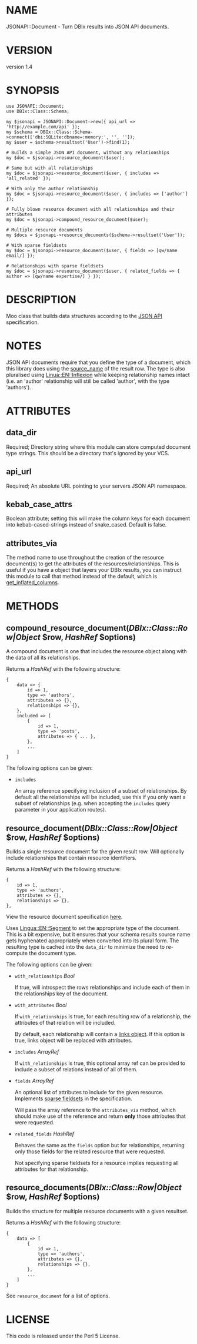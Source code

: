 # NAME

JSONAPI::Document - Turn DBIx results into JSON API documents.

# VERSION

version 1.4

# SYNOPSIS

    use JSONAPI::Document;
    use DBIx::Class::Schema;

    my $jsonapi = JSONAPI::Document->new({ api_url => 'http://example.com/api' });
    my $schema = DBIx::Class::Schema->connect(['dbi:SQLite:dbname=:memory:', '', '']);
    my $user = $schema->resultset('User')->find(1);

    # Builds a simple JSON API document, without any relationships
    my $doc = $jsonapi->resource_document($user);

    # Same but with all relationships
    my $doc = $jsonapi->resource_document($user, { includes => 'all_related' });

    # With only the author relationship
    my $doc = $jsonapi->resource_document($user, { includes => ['author'] });

    # Fully blown resource document with all relationships and their attributes
    my $doc = $jsonapi->compound_resource_document($user);

    # Multiple resource documents
    my $docs = $jsonapi->resource_documents($schema->resultset('User'));

    # With sparse fieldsets
    my $doc = $jsonapi->resource_document($user, { fields => [qw/name email/] });

    # Relationships with sparse fieldsets
    my $doc = $jsonapi->resource_document($user, { related_fields => { author => [qw/name expertise/] } });

# DESCRIPTION

Moo class that builds data structures according to the [JSON API](http://jsonapi.org/format/) specification.

# NOTES

JSON API documents require that you define the type of a document, which this
library does using the [source\_name](https://metacpan.org/pod/DBIx::Class::ResultSource#source_name)
of the result row. The type is also pluralised using [Linua::EN::Inflexion](https://metacpan.org/pod/Lingua::EN::Inflexion)
while keeping relationship names intact (i.e. an 'author' relationship will still be called 'author', with the type 'authors').

# ATTRIBUTES

## data\_dir

Required; Directory string where this module can store computed document type strings. This should be
a directory that's ignored by your VCS.

## api\_url

Required; An absolute URL pointing to your servers JSON API namespace.

## kebab\_case\_attrs

Boolean attribute; setting this will make the column keys for each document into
kebab-cased-strings instead of snake\_cased. Default is false.

## attributes\_via

The method name to use throughout the creation of the resource document(s) to
get the attributes of the resources/relationships. This is useful if you
have a object that layers your DBIx results, you can instruct this
module to call that method instead of the default, which is
[get\_inflated\_columns](https://metacpan.org/pod/DBIx::Class::Row#get_inflated_columns).

# METHODS

## compound\_resource\_document(_DBIx::Class::Row|Object_ $row, _HashRef_ $options)

A compound document is one that includes the resource object
along with the data of all its relationships.

Returns a _HashRef_ with the following structure:

    {
        data => {
            id => 1,
            type => 'authors',
            attributes => {},
            relationships => {},
        },
        included => [
            {
                id => 1,
                type => 'posts',
                attributes => { ... },
            },
            ...
        ]
    }

The following options can be given:

- `includes`

    An array reference specifying inclusion of a subset of relationships.
    By default all the relationships will be included, use this if you
    only want a subset of relationships (e.g. when accepting the `includes`
    query parameter in your application routes).

## resource\_document(_DBIx::Class::Row|Object_ $row, _HashRef_ $options)

Builds a single resource document for the given result row. Will optionally
include relationships that contain resource identifiers.

Returns a _HashRef_ with the following structure:

    {
        id => 1,
        type => 'authors',
        attributes => {},
        relationships => {},
    },

View the resource document specification [here](http://jsonapi.org/format/#document-resource-objects).

Uses [Lingua::EN::Segment](https://metacpan.org/pod/metacpan.org#pod-Lingua::EN::Segment) to set the appropriate type of the
document. This is a bit expensive, but it ensures that your schema results source name gets hyphenated
appropriately when converted into its plural form. The resulting type is cached into the `data_dir`
to minimize the need to re-compute the document type.

The following options can be given:

- `with_relationships` _Bool_

    If true, will introspect the rows relationships and include each
    of them in the relationships key of the document.

- `with_attributes` _Bool_

    If `with_relationships` is true, for each resulting row of a relationship,
    the attributes of that relation will be included.

    By default, each relationship will contain a [links object](http://jsonapi.org/format/#document-links).
    If this option is true, links object will be replaced with attributes.

- `includes` _ArrayRef_

    If `with_relationships` is true, this optional array ref can be
    provided to include a subset of relations instead of all of them.

- `fields` _ArrayRef_

    An optional list of attributes to include for the given resource. Implements
    [sparse fieldsets](http://jsonapi.org/format/#fetching-sparse-fieldsets) in the specification.

    Will pass the array reference to the `attributes_via` method, which should make use
    of the reference and return **only** those attributes that were requested.

- `related_fields` _HashRef_

    Behaves the same as the `fields` option but for relationships, returning only those fields
    for the related resource that were requested.

    Not specifying sparse fieldsets for a resource implies requesting all attributes for
    that relationship.

## resource\_documents(_DBIx::Class::Row|Object_ $row, _HashRef_ $options)

Builds the structure for multiple resource documents with a given resultset.

Returns a _HashRef_ with the following structure:

    {
        data => [
            {
                id => 1,
                type => 'authors',
                attributes => {},
                relationships => {},
            },
            ...
        ]
    }

See `resource_document` for a list of options.

# LICENSE

This code is released under the Perl 5 License.
